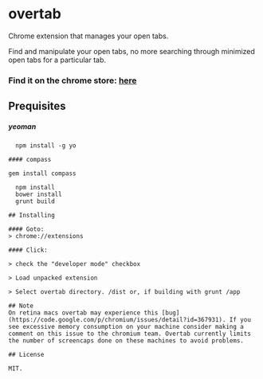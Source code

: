 # overtab

Chrome extension that manages your open tabs.

Find and manipulate your open tabs, no more searching through minimized open tabs for a particular tab.

### Find it on the chrome store: [here](https://chrome.google.com/webstore/detail/leceanmnoanolhdkonbapdkplgikipon)

## Prequisites

##### yeoman
  
  ```
    npm install -g yo

#### compass
  ```
    gem install compass

  ```
    npm install
    bower install
    grunt build

## Installing

#### Goto:
  > chrome://extensions

#### Click:

  > check the "developer mode" checkbox

  > Load unpacked extension

  > Select overtab directory. /dist or, if building with grunt /app

## Note
  On retina macs overtab may experience this [bug](https://code.google.com/p/chromium/issues/detail?id=367931). If you see excessive memory consumption on your machine consider making a comment on this issue to the chromium team. Overtab currently limits the number of screencaps done on these machines to avoid problems.

## License

MIT.
